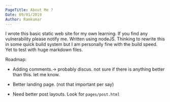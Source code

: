 ```yaml
---
PageTitle: About Me ?
Date: 09/01/2019
Author: Ramkumar
---
```




 I wrote this basic static web site for my own learning. If you find any vulnerability please notify me.
 Written using nodeJS. Thinking to rewrite this in some quick build system but I am personally fine with the build speed. Yet to test with huge markdown files. 



Roadmap: 
- Adding comments.-> probably discus. not sure if there is anything better than this. let me know. 

- Better landing page. (not that important per say)

- Need better post layouts. Look for `pages/post.html`








